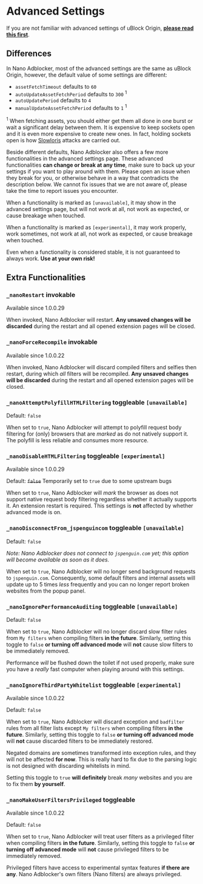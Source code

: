 # Advanced Settings

If you are not familiar with advanced settings of uBlock Origin, 
[**please read this first**](https://github.com/gorhill/uBlock/wiki/Advanced-settings). 

## Differences

In Nano Adblocker, most of the advanced settings are the same as uBlock Origin, however, the default value of some settings are 
different: 
- `assetFetchTimeout` defaults to `60`
- `autoUpdateAssetFetchPeriod` defaults to `300` <sup>1</sup>
- `autoUpdatePeriod` defaults to `4`
- `manualUpdateAssetFetchPeriod` defaults to `1` <sup>1</sup>

<sup>1</sup> When fetching assets, you should either get them all done in one burst or wait a significant delay between them. It is 
expensive to keep sockets open and it is even more expensive to create new ones. In fact, holding sockets open is how 
[Slowloris](https://en.wikipedia.org/wiki/Slowloris_(computer_security)) attacks are carried out. 

Beside different defaults, Nano Adblocker also offers a few more functionalities in the advanced settings page. These advanced 
functionalities **can change or break at any time**, make sure to back up your settings if you want to play around with them. Please 
open an issue when they break for you, or otherwise behave in a way that contradicts the description below. We cannot fix issues 
that we are not aware of, please take the time to report issues you encounter. 

When a functionality is marked as `[unavailable]`, it may show in the advanced settings page, but will not work at all, not 
work as expected, or cause breakage when touched. 

When a functionality is marked as `[experimental]`, it may work properly, work sometimes, not work at all, not work as expected, or 
cause breakage when touched. 

Even when a functionality is considered stable, it is not guaranteed to always work. **Use at your own risk!** 

## Extra Functionalities

### `_nanoRestart` invokable

Available since 1.0.0.29

When invoked, Nano Adblocker will restart. **Any unsaved changes will be discarded** during the restart and all opened extension 
pages will be closed. 

### `_nanoForceRecompile` invokable

Available since 1.0.0.22

When invoked, Nano Adblocker will discard compiled filters and selfies then restart, during which *all* filters will be recompiled. 
**Any unsaved changes will be discarded** during the restart and all opened extension pages will be closed. 

### `_nanoAttemptPolyfillHTMLFiltering` toggleable `[unavailable]`

Default: `false`

When set to `true`, Nano Adblocker will attempt to polyfill request body filtering for (only) browsers that are *marked* as do not 
natively support it. The polyfill is less reliable and consumes more resource. 

### `_nanoDisableHTMLFiltering` toggleable `[experimental]`

Available since 1.0.0.29

Default: ~~`false`~~ Temporarily set to `true` due to some upstream bugs

When set to `true`, Nano Adblocker will *mark* the browser as does not support native request body filtering regardless whether it 
actually supports it. An extension restart is required. This settings is **not** affected by whether advanced mode is on. 

### `_nanoDisconnectFrom_jspenguincom` toggleable `[unavailable]`

Default: `false`

*Note: Nano Adblocker does not connect to `jspenguin.com` yet; this option will become available as soon as it does.*

When set to `true`, Nano Adblocker will no longer send background requests to `jspenguin.com`. Consequently, some default filters and 
internal assets will update up to 5 times *less* frequently and you can no longer report broken websites from the popup panel. 

### `_nanoIgnorePerformanceAuditing` toggleable `[unavailable]`

Default: `false`

When set to `true`, Nano Adblocker will no longer discard slow filter rules from `My filters` when compiling filters **in the 
future**. Similarly, setting this toggle to `false` **or turning off advanced mode** will **not** cause slow filters to be 
immediately removed. 

Performance *will* be flushed down the toilet if not used properly, make sure you have a *really* fast computer when playing 
around with this settings. 

### `_nanoIgnoreThirdPartyWhitelist` toggleable `[experimental]`

Available since 1.0.0.22

Default: `false`

When set to `true`, Nano Adblocker will discard exception and `badfilter` rules from all filter lists except `My filters` when 
compiling filters **in the future**. Similarly, setting this toggle to `false` **or turning off advanced mode** will **not** 
cause discarded filters to be immediately restored. 

Negated domains are sometimes transformed into exception rules, and they will not be affected **for now**. This is really hard to 
fix due to the parsing logic is not designed with discarding whitelists in mind. 

Setting this toggle to `true` **will definitely** break *many* websites and you are to fix them **by yourself**. 

### `_nanoMakeUserFiltersPrivileged` toggleable

Available since 1.0.0.22

Default: `false`

When set to `true`, Nano Adblocker will treat user filters as a privileged filter when compiling filters **in the future**. Similarly, 
setting this toggle to `false` **or turning off advanced mode** will **not** cause privileged filters to be immediately removed. 

Privileged filters have access to experimental syntax features **if there are any**. Nano Adblocker's own filters (Nano filters) 
are always privileged. 
